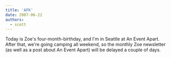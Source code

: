 ```yaml
---
title: 'AFK'
date: 2007-06-22
authors:
  - scott
---
```


Today is Zoe's four-month-birthday, and I'm in Seattle at An Event Apart. After that, we're going camping all weekend, so the monthly Zoe newsletter (as well as a post about An Event Apart) will be delayed a couple of days.
